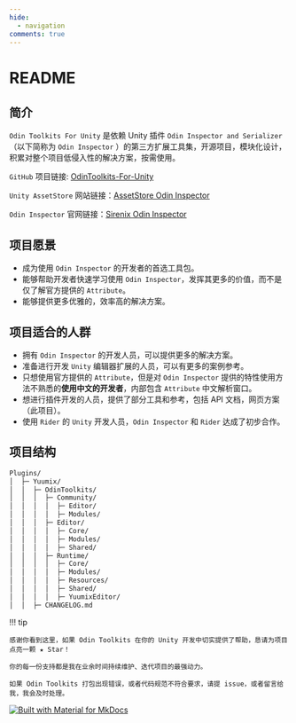 ```yaml
---
hide:
  - navigation
comments: true
---
```


# README

## 简介

`Odin Toolkits For Unity` 是依赖 Unity 插件 `Odin Inspector and Serializer`（以下简称为 `Odin Inspector` ）的第三方扩展工具集，开源项目，模块化设计，积累对整个项目低侵入性的解决方案，按需使用。

`GitHub` 项目链接: [OdinToolkits-For-Unity](https://github.com/Yuumi-Zeus/OdinToolkits-For-Unity)

`Unity AssetStore` 网站链接：[AssetStore Odin Inspector](https://assetstore.unity.com/packages/tools/utilities/odin-inspector-and-serializer-89041)

`Odin Inspector` 官网链接：[Sirenix Odin Inspector](https://odininspector.com/)

## 项目愿景

- 成为使用 `Odin Inspector` 的开发者的首选工具包。
- 能够帮助开发者快速学习使用 `Odin Inspector`，发挥其更多的价值，而不是仅了解官方提供的 `Attribute`。
- 能够提供更多优雅的，效率高的解决方案。

## 项目适合的人群

- 拥有 `Odin Inspector` 的开发人员，可以提供更多的解决方案。
- 准备进行开发 `Unity` 编辑器扩展的人员，可以有更多的案例参考。
- 只想使用官方提供的 `Attribute`，但是对 `Odin Inspector` 提供的特性使用方法不熟悉的**使用中文的开发者**，内部包含 `Attribute` 中文解析窗口。
- 想进行插件开发的人员，提供了部分工具和参考，包括 API 文档，网页方案（此项目）。
- 使用 `Rider` 的 `Unity` 开发人员，`Odin Inspector` 和 `Rider` 达成了初步合作。

## 项目结构

``` markdown
Plugins/
│  ├─ Yuumix/
│  │  ├─ OdinToolkits/
│  │  │  ├─ Community/
│  │  │  │  ├─ Editor/
│  │  │  │  ├─ Modules/
│  │  │  ├─ Editor/
│  │  │  │  ├─ Core/
│  │  │  │  ├─ Modules/
│  │  │  │  ├─ Shared/
│  │  │  ├─ Runtime/
│  │  │  │  ├─ Core/
│  │  │  │  ├─ Modules/
│  │  │  │  ├─ Resources/
│  │  │  │  ├─ Shared/
│  │  │  │  ├─ YuumixEditor/
│  │  ├─ CHANGELOG.md
```

!!! tip

    感谢你看到这里，如果 Odin Toolkits 在你的 Unity 开发中切实提供了帮助，恳请为项目点亮一颗 ★ Star！
    
    你的每一份支持都是我在业余时间持续维护、迭代项目的最强动力。
    
    如果 Odin Toolkits 打包出现错误，或者代码规范不符合要求，请提 issue，或者留言给我，我会及时处理。

[![Built with Material for MkDocs](https://img.shields.io/badge/Material_for_MkDocs-526CFE?style=for-the-badge&logo=MaterialForMkDocs&logoColor=white)](https://squidfunk.github.io/mkdocs-material/)
